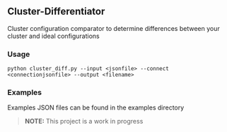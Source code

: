 ## Cluster-Differentiator

Cluster configuration comparator to determine differences between your cluster and ideal configurations

### Usage

```
python cluster_diff.py --input <jsonfile> --connect <connectionjsonfile> --output <filename>
```

### Examples

Examples JSON files can be found in the examples directory

> **NOTE:** This project is a work in progress

